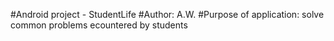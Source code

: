#Android project - StudentLife
#Author: A.W.
#Purpose of application: solve common problems ecountered by students
